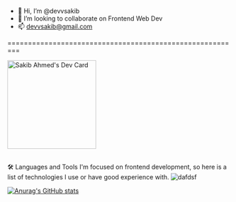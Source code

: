 - 👋 Hi, I’m @devvsakib
- 💞️ I’m looking to collaborate on Frontend Web Dev
- 📫 devvsakib@gmail.com

=========================================================



<a href="https://app.daily.dev/devvsakib">
<img src="https://api.daily.dev/devcards/a709fe2da0104532bac3a421cdec7139.png?r=8lg" width="200" alt="Sakib Ahmed's Dev Card"/>
</a>

<br>
<br>

🛠️ Languages and Tools
I'm focused on frontend development, so here is a list of technologies I use or have good experience with.
![dafdsf](https://user-images.githubusercontent.com/88339569/187266987-53944887-f5eb-4a13-b113-1e6bf03dd9f0.svg)





[![Anurag's GitHub stats](https://github-readme-stats.vercel.app/api?username=devvsakib)](https://github.com/devvsakib/github-readme-stats)



<!---
devvsakib/devvsakib is a ✨ special ✨ repository because its `README.md` (this file) appears on your GitHub profile.
You can click the Preview link to take a look at your changes.
--->
